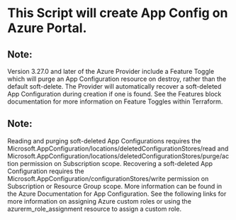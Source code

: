 # This Script will create App Config on Azure Portal.

## Note:

Version 3.27.0 and later of the Azure Provider include a Feature Toggle which will purge an App Configuration resource on destroy, rather than the default soft-delete. The Provider will automatically recover a soft-deleted App Configuration during creation if one is found. See the Features block documentation for more information on Feature Toggles within Terraform.

## Note:

Reading and purging soft-deleted App Configurations requires the Microsoft.AppConfiguration/locations/deletedConfigurationStores/read and Microsoft.AppConfiguration/locations/deletedConfigurationStores/purge/action permission on Subscription scope. Recovering a soft-deleted App Configuration requires the Microsoft.AppConfiguration/configurationStores/write permission on Subscription or Resource Group scope. More information can be found in the Azure Documentation for App Configuration. See the following links for more information on assigning Azure custom roles or using the azurerm_role_assignment resource to assign a custom role.
